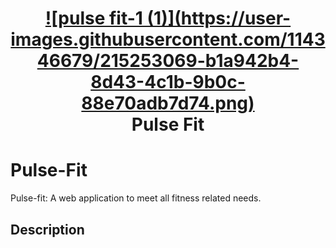 <h1 align="center">
  <a href="https://github.com/saRvaGnyA/ReachOut-SIH-Prototype">
   ![pulse fit-1 (1)](https://user-images.githubusercontent.com/114346679/215253069-b1a942b4-8d43-4c1b-9b0c-88e70adb7d74.png)

  </a>
  <br>
  Pulse Fit
</h1>


# Pulse-Fit

Pulse-fit: A web application to meet all fitness related needs.

        


## Description
